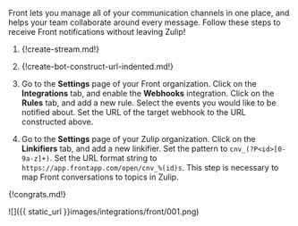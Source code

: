 Front lets you manage all of your communication channels in one place,
and helps your team collaborate around every message. Follow these steps
to receive Front notifications without leaving Zulip!

1. {!create-stream.md!}

1. {!create-bot-construct-url-indented.md!}

1. Go to the **Settings** page of your Front organization. Click on the
**Integrations** tab, and enable the **Webhooks** integration. Click on
the **Rules** tab, and add a new rule. Select the events you would like to
be notified about. Set the URL of the target webhook to the URL
constructed above.

1. Go to the **Settings** page of your Zulip organization. Click on the
**Linkifiers** tab, and add a new linkifier. Set the pattern to
`cnv_(?P<id>[0-9a-z]+)`. Set the URL format string to
`https://app.frontapp.com/open/cnv_%(id)s`. This step is necessary to map
Front conversations to topics in Zulip.

{!congrats.md!}

![]({{ static_url }}images/integrations/front/001.png)
